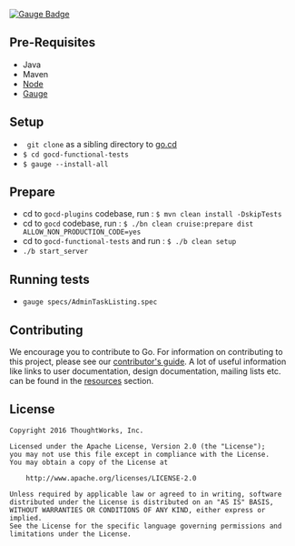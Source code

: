 [![Gauge
Badge](https://cdn.rawgit.com/getgauge/getgauge.github.io/master/Gauge_Badge.svg)](http://getgauge.io)

## Pre-Requisites
* Java
* Maven
* [Node](https://nodejs.org/en/) 
* [Gauge](http://getgauge.io)

## Setup
* ``` git clone``` as a sibling directory to
  [go.cd](https://github.com/gocd/gocd)
* ```$ cd gocd-functional-tests```
* ```$ gauge --install-all```

## Prepare
* cd to ```gocd-plugins``` codebase, run : ```$ mvn clean install -DskipTests```
* cd to ```gocd``` codebase, run : ```$ ./bn clean
  cruise:prepare dist ALLOW_NON_PRODUCTION_CODE=yes```
* cd to ```gocd-functional-tests``` and run : ```$ ./b clean setup```
* ```./b start_server``` 

## Running tests

* ```gauge specs/AdminTaskListing.spec```

## Contributing

We encourage you to contribute to Go. For information on contributing to this project, please see our [contributor's guide](http://www.go.cd/contribute).
A lot of useful information like links to user documentation, design documentation, mailing lists etc. can be found in the [resources](http://www.go.cd/community/resources.html) section.


## License

```plain
Copyright 2016 ThoughtWorks, Inc.

Licensed under the Apache License, Version 2.0 (the "License");
you may not use this file except in compliance with the License.
You may obtain a copy of the License at

    http://www.apache.org/licenses/LICENSE-2.0

Unless required by applicable law or agreed to in writing, software
distributed under the License is distributed on an "AS IS" BASIS,
WITHOUT WARRANTIES OR CONDITIONS OF ANY KIND, either express or implied.
See the License for the specific language governing permissions and
limitations under the License.
```
